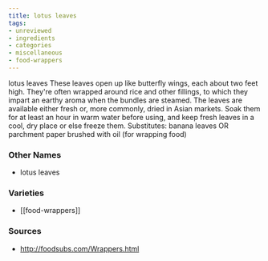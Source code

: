 ```yaml
---
title: lotus leaves
tags:
- unreviewed
- ingredients
- categories
- miscellaneous
- food-wrappers
---
```

lotus leaves These leaves open up like butterfly wings, each about two feet high. They're often wrapped around rice and other fillings, to which they impart an earthy aroma when the bundles are steamed. The leaves are available either fresh or, more commonly, dried in Asian markets. Soak them for at least an hour in warm water before using, and keep fresh leaves in a cool, dry place or else freeze them. Substitutes: banana leaves OR parchment paper brushed with oil (for wrapping food)

### Other Names

* lotus leaves

### Varieties

* [[food-wrappers]]

### Sources
* http://foodsubs.com/Wrappers.html

